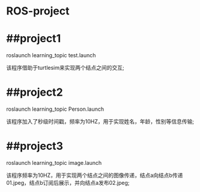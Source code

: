 # ROS-project

##project1
==========

roslaunch learning_topic test.launch

该程序借助于turtlesim来实现两个结点之间的交互;

##project2
==========

roslaunch learning_topic Person.launch

该程序加入了秒级时间戳，频率为10HZ，用于实现姓名，年龄，性别等信息传输;

##project3
==========

roslaunch learning_topic image.launch

该程序频率为10HZ，用于实现两个结点之间的图像传递，结点a向结点b传递01.jpeg，结点b订阅后展示，并向结点a发布02.jpeg;
